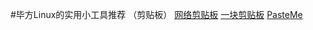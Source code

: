 #毕方Linux的实用小工具推荐 （剪贴板） 
[网络剪贴板](http://netcut.cn)
[一块剪贴板](https://ykjtb.com/)
[PasteMe](https://pasteme.cn/)
